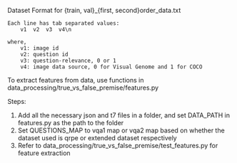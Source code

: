 Dataset Format for {train, val}_{first, second}order_data.txt

    Each line has tab separated values:
        v1  v2  v3  v4\n
    
    where,
        v1: image id
        v2: question id
        v3: question-relevance, 0 or 1
        v4: image data source, 0 for Visual Genome and 1 for COCO

To extract features from data, use functions in data_processing/true_vs_false_premise/features.py

Steps:
1. Add all the necessary json and t7 files in a folder, and set DATA_PATH in features.py as the path to the folder
2. Set QUESTIONS_MAP to vqa1 map or vqa2 map based on whether the dataset used is qrpe or extended dataset respectively
3. Refer to data_processing/true_vs_false_premise/test_features.py for feature extraction
